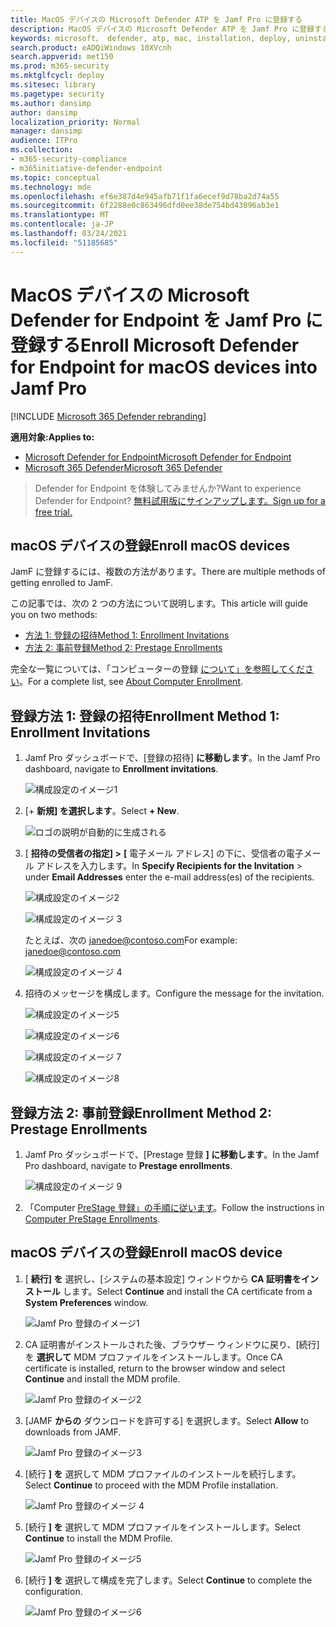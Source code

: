 ```yaml
---
title: MacOS デバイスの Microsoft Defender ATP を Jamf Pro に登録する
description: MacOS デバイスの Microsoft Defender ATP を Jamf Pro に登録する
keywords: microsoft、 defender, atp, mac, installation, deploy, uninstallation, intune, jamfpro, macos, catalina, mojave, high sierra
search.product: eADQiWindows 10XVcnh
search.appverid: met150
ms.prod: m365-security
ms.mktglfcycl: deploy
ms.sitesec: library
ms.pagetype: security
ms.author: dansimp
author: dansimp
localization_priority: Normal
manager: dansimp
audience: ITPro
ms.collection:
- m365-security-compliance
- m365initiative-defender-endpoint
ms.topic: conceptual
ms.technology: mde
ms.openlocfilehash: ef6e387d4e945afb71f1fa6ecef9d78ba2d74a55
ms.sourcegitcommit: 6f2288e0c863496dfd0ee38de754bd43096ab3e1
ms.translationtype: MT
ms.contentlocale: ja-JP
ms.lasthandoff: 03/24/2021
ms.locfileid: "51185685"
---
```

# <a name="enroll-microsoft-defender-for-endpoint-for-macos-devices-into-jamf-pro"></a><span data-ttu-id="3821d-104">MacOS デバイスの Microsoft Defender for Endpoint を Jamf Pro に登録する</span><span class="sxs-lookup"><span data-stu-id="3821d-104">Enroll Microsoft Defender for Endpoint for macOS devices into Jamf Pro</span></span> 

[!INCLUDE [Microsoft 365 Defender rebranding](../../includes/microsoft-defender.md)]


<span data-ttu-id="3821d-105">**適用対象:**</span><span class="sxs-lookup"><span data-stu-id="3821d-105">**Applies to:**</span></span>
- [<span data-ttu-id="3821d-106">Microsoft Defender for Endpoint</span><span class="sxs-lookup"><span data-stu-id="3821d-106">Microsoft Defender for Endpoint</span></span>](https://go.microsoft.com/fwlink/p/?linkid=2154037)
- [<span data-ttu-id="3821d-107">Microsoft 365 Defender</span><span class="sxs-lookup"><span data-stu-id="3821d-107">Microsoft 365 Defender</span></span>](https://go.microsoft.com/fwlink/?linkid=2118804)

> <span data-ttu-id="3821d-108">Defender for Endpoint を体験してみませんか?</span><span class="sxs-lookup"><span data-stu-id="3821d-108">Want to experience Defender for Endpoint?</span></span> [<span data-ttu-id="3821d-109">無料試用版にサインアップします。</span><span class="sxs-lookup"><span data-stu-id="3821d-109">Sign up for a free trial.</span></span>](https://www.microsoft.com/microsoft-365/windows/microsoft-defender-atp?ocid=docs-wdatp-investigateip-abovefoldlink)

## <a name="enroll-macos-devices"></a><span data-ttu-id="3821d-110">macOS デバイスの登録</span><span class="sxs-lookup"><span data-stu-id="3821d-110">Enroll macOS devices</span></span>

<span data-ttu-id="3821d-111">JamF に登録するには、複数の方法があります。</span><span class="sxs-lookup"><span data-stu-id="3821d-111">There are multiple methods of getting enrolled to JamF.</span></span>

<span data-ttu-id="3821d-112">この記事では、次の 2 つの方法について説明します。</span><span class="sxs-lookup"><span data-stu-id="3821d-112">This article will guide you on two methods:</span></span>

- [<span data-ttu-id="3821d-113">方法 1: 登録の招待</span><span class="sxs-lookup"><span data-stu-id="3821d-113">Method 1:  Enrollment Invitations</span></span>](#enrollment-method-1-enrollment-invitations)
- [<span data-ttu-id="3821d-114">方法 2: 事前登録</span><span class="sxs-lookup"><span data-stu-id="3821d-114">Method 2:  Prestage Enrollments</span></span>](#enrollment-method-2-prestage-enrollments)

<span data-ttu-id="3821d-115">完全な一覧については、「コンピューターの登録 [について」を参照してください](https://docs.jamf.com/9.9/casper-suite/administrator-guide/About_Computer_Enrollment.html)。</span><span class="sxs-lookup"><span data-stu-id="3821d-115">For a complete list, see [About Computer Enrollment](https://docs.jamf.com/9.9/casper-suite/administrator-guide/About_Computer_Enrollment.html).</span></span>


## <a name="enrollment-method-1-enrollment-invitations"></a><span data-ttu-id="3821d-116">登録方法 1: 登録の招待</span><span class="sxs-lookup"><span data-stu-id="3821d-116">Enrollment Method 1: Enrollment Invitations</span></span>

1. <span data-ttu-id="3821d-117">Jamf Pro ダッシュボードで、[登録の招待] **に移動します**。</span><span class="sxs-lookup"><span data-stu-id="3821d-117">In the Jamf Pro dashboard, navigate to **Enrollment invitations**.</span></span>

    ![構成設定のイメージ1](images/a347307458d6a9bbfa88df7dbe15398f.png)

2. <span data-ttu-id="3821d-119">[+ **新規] を選択します**。</span><span class="sxs-lookup"><span data-stu-id="3821d-119">Select **+ New**.</span></span>

    ![ロゴの説明が自動的に生成される](images/b6c7ad56d50f497c38fc14c1e315456c.png)

3. <span data-ttu-id="3821d-121">[ **招待の受信者の指定] >** **[** 電子メール アドレス] の下に、受信者の電子メール アドレスを入力します。</span><span class="sxs-lookup"><span data-stu-id="3821d-121">In **Specify Recipients for the Invitation** > under **Email Addresses** enter the e-mail address(es) of the recipients.</span></span>

    ![構成設定のイメージ2](images/718b9d609f9f77c8b13ba88c4c0abe5d.png)

    ![構成設定のイメージ 3](images/ae3597247b6bc7c5347cf56ab1e820c0.png)

    <span data-ttu-id="3821d-124">たとえば、次の janedoe@contoso.com</span><span class="sxs-lookup"><span data-stu-id="3821d-124">For example: janedoe@contoso.com</span></span>

    ![構成設定のイメージ 4](images/4922c0fcdde4c7f73242b13bf5e35c19.png)

4. <span data-ttu-id="3821d-126">招待のメッセージを構成します。</span><span class="sxs-lookup"><span data-stu-id="3821d-126">Configure the message for the invitation.</span></span>

    ![構成設定のイメージ5](images/ce580aec080512d44a37ff8e82e5c2ac.png)

    ![構成設定のイメージ6](images/5856b765a6ce677caacb130ca36b1a62.png)

    ![構成設定のイメージ 7](images/3ced5383a6be788486d89d407d042f28.png)

    ![構成設定のイメージ8](images/54be9c6ed5b24cebe628dc3cd9ca4089.png)

## <a name="enrollment-method-2-prestage-enrollments"></a><span data-ttu-id="3821d-131">登録方法 2: 事前登録</span><span class="sxs-lookup"><span data-stu-id="3821d-131">Enrollment Method 2: Prestage Enrollments</span></span>

1. <span data-ttu-id="3821d-132">Jamf Pro ダッシュボードで、[Prestage 登録 **] に移動します**。</span><span class="sxs-lookup"><span data-stu-id="3821d-132">In the Jamf Pro dashboard, navigate to **Prestage enrollments**.</span></span>

    ![構成設定のイメージ 9](images/6fd0cb2bbb0e60a623829c91fd0826ab.png)

2. <span data-ttu-id="3821d-134">「Computer [PreStage 登録」の手順に従います](https://docs.jamf.com/9.9/casper-suite/administrator-guide/Computer_PreStage_Enrollments.html)。</span><span class="sxs-lookup"><span data-stu-id="3821d-134">Follow the instructions in [Computer PreStage Enrollments](https://docs.jamf.com/9.9/casper-suite/administrator-guide/Computer_PreStage_Enrollments.html).</span></span>

## <a name="enroll-macos-device"></a><span data-ttu-id="3821d-135">macOS デバイスの登録</span><span class="sxs-lookup"><span data-stu-id="3821d-135">Enroll macOS device</span></span>

1. <span data-ttu-id="3821d-136">[ **続行] を** 選択し、[システムの基本設定] ウィンドウから **CA 証明書をインストール** します。</span><span class="sxs-lookup"><span data-stu-id="3821d-136">Select **Continue** and install the CA certificate from a **System Preferences** window.</span></span>

    ![Jamf Pro 登録のイメージ1](images/jamfpro-ca-certificate.png)

2. <span data-ttu-id="3821d-138">CA 証明書がインストールされた後、ブラウザー ウィンドウに戻り、[続行] を **選択して** MDM プロファイルをインストールします。</span><span class="sxs-lookup"><span data-stu-id="3821d-138">Once CA certificate is installed, return to the browser window and select **Continue** and install the MDM profile.</span></span> 

    ![Jamf Pro 登録のイメージ2](images/jamfpro-install-mdm-profile.png)

3. <span data-ttu-id="3821d-140">[JAMF **からの** ダウンロードを許可する] を選択します。</span><span class="sxs-lookup"><span data-stu-id="3821d-140">Select **Allow** to downloads from JAMF.</span></span>

    ![Jamf Pro 登録のイメージ3](images/jamfpro-download.png)

4. <span data-ttu-id="3821d-142">[続行 **] を** 選択して MDM プロファイルのインストールを続行します。</span><span class="sxs-lookup"><span data-stu-id="3821d-142">Select **Continue** to proceed with the MDM Profile installation.</span></span> 

    ![Jamf Pro 登録のイメージ 4](images/jamfpro-install-mdm.png)

5. <span data-ttu-id="3821d-144">[続行 **] を** 選択して MDM プロファイルをインストールします。</span><span class="sxs-lookup"><span data-stu-id="3821d-144">Select **Continue** to install the MDM Profile.</span></span>

    ![Jamf Pro 登録のイメージ5](images/jamfpro-mdm-unverified.png)

6. <span data-ttu-id="3821d-146">[続行 **] を**  選択して構成を完了します。</span><span class="sxs-lookup"><span data-stu-id="3821d-146">Select **Continue**  to complete the configuration.</span></span> 

    ![Jamf Pro 登録のイメージ6](images/jamfpro-mdm-profile.png)

